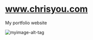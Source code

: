 # www.chrisyou.com
My portfolio website

![myimage-alt-tag](https://s3.amazonaws.com/chrisyou.com/assets/CyouWebsiteV1.PNG)
